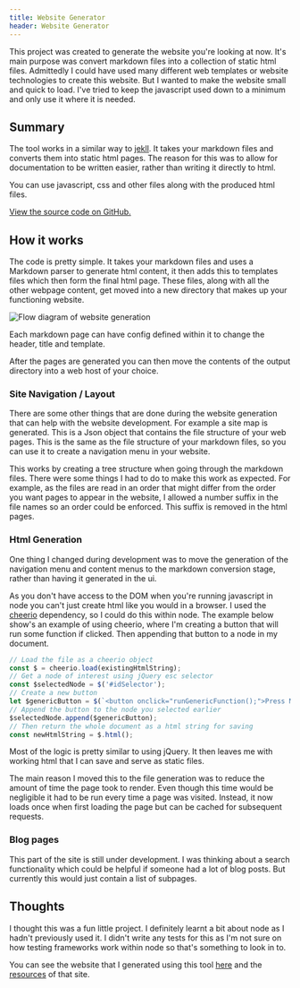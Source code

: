 ```yaml
---
title: Website Generator
header: Website Generator
---
```


This project was created to generate the website you're looking at now. It's main 
purpose was convert markdown files into a collection of static html files. 
Admittedly I could have used many different web templates or website technologies to 
create this website. But I wanted to make the website small and quick to load. I've 
tried to keep the javascript used down to a minimum and only use it where it is needed.

<div id="doc-menu-area"> </div>

## Summary
The tool works in a similar way to [jekll](https://jekyllrb.com/). It takes 
your markdown files and converts them into static html pages. The reason for 
this was to allow for documentation to be written easier, rather than writing 
it directly to html.

You can use javascript, css and other files along with the produced html files.

[View the source code on GitHub.](https://github.com/CalebStride/personal-site)

## How it works
The code is pretty simple. It takes your markdown files and uses a Markdown 
parser to generate html content, it then adds this to templates files which then
form the final html page. These files, along with all the other webpage content, 
get moved into a new directory that makes up your functioning website.

![Flow diagram of website generation](/images/webGenerator/siteGenFlow.png)

Each markdown page can have config defined within it to change the header, title
and template.

After the pages are generated you can then move the contents of the output 
directory into a web host of your choice.

### Site Navigation / Layout
There are some other things that are done during the website generation that 
can help with the website development. For example a site map is generated. This 
is a Json object that contains the file structure of your web pages. This is the 
same as the file structure of your markdown files, so you can use it to create a 
navigation menu in your website. 

This works by creating a tree structure when going through the markdown files. 
There were some things I had to do to make this work as expected. For example, 
as the files are read in an order that might differ from the order you want pages 
to appear in the website, I allowed a number suffix in the file names so an order 
could be enforced. This suffix is removed in the html pages.

### Html Generation
One thing I changed during development was to move the generation of the navigation
menu and content menus to the markdown conversion stage, rather than having it 
generated in the ui.

As you don't have access to the DOM when you're running javascript in node you
can't just create html like you would in a browser. I used the 
[cheerio](https://github.com/cheeriojs/cheerio) dependency, so I could do this 
within node. The example below show's an example of using cheerio, where I'm 
creating a button that will run some function if clicked. Then appending that 
button to a node in my document.

```javascript
// Load the file as a cheerio object
const $ = cheerio.load(existingHtmlString);
// Get a node of interest using jQuery esc selector
const $selectedNode = $('#idSelector');
// Create a new button 
let $genericButton = $(`<button onclick="runGenericFunction();">Press Me!</button>`);
// Append the button to the node you selected earlier
$selectedNode.append($genericButton);
// Then return the whole document as a html string for saving
const newHtmlString = $.html();
```

Most of the logic is pretty similar to using jQuery. It then leaves me with
working html that I can save and serve as static files.

The main reason I moved this to the file generation was to reduce the amount of 
time the page took to render.
Even though this time would be negligible it had to be run every time a page was
visited. Instead, it now loads once when first loading the page but can be cached
for subsequent requests.

### Blog pages
This part of the site is still under development. I was thinking about a search
functionality which could be helpful if someone had a lot of blog posts. But 
currently this would just contain a list of subpages.

## Thoughts
I thought this was a fun little project. I definitely learnt a bit about node
as I hadn't previously used it. I didn't write any tests for this as I'm not 
sure on how testing frameworks work within node so that's something to look in to.

You can see the website that I generated using this tool
[here](https://calebstride.com/index.html) and the 
[resources](https://github.com/CalebStride/CalebStride.github.io) of that site.



